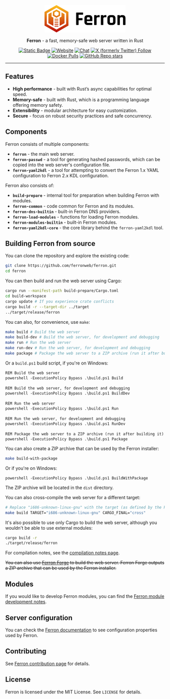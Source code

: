 <p align="center">
  <a href="https://v2.ferronweb.org" target="_blank">
    <picture>
      <source media="(prefers-color-scheme: dark)" srcset="wwwroot/img/logo-dark.png">
      <img alt="Ferron logo" src="wwwroot/img/logo.png" width="256">
    </picture>
  </a>
</p>
<p align="center">
  <b>Ferron</b> - a fast, memory-safe web server written in Rust
</p>
<p align="center">
  <a href="https://v2.ferronweb.org/docs" target="_blank"><img alt="Static Badge" src="https://img.shields.io/badge/Documentation-orange"></a>
  <a href="https://v2.ferronweb.org" target="_blank"><img alt="Website" src="https://img.shields.io/website?url=https%3A%2F%2Fv2.ferronweb.org"></a>
  <a href="https://matrix.to/#/#ferronweb:matrix.org" target="_blank"><img alt="Chat" src="https://img.shields.io/matrix/ferronweb%3Amatrix.org"></a>
  <a href="https://x.com/ferron_web" target="_blank"><img alt="X (formerly Twitter) Follow" src="https://img.shields.io/twitter/follow/ferron_web"></a>
  <a href="https://hub.docker.com/r/ferronserver/ferron" target="_blank"><img alt="Docker Pulls" src="https://img.shields.io/docker/pulls/ferronserver/ferron"></a>
  <a href="https://github.com/ferronweb/ferron" target="_blank"><img alt="GitHub Repo stars" src="https://img.shields.io/github/stars/ferronweb/ferron"></a>
</p>

* * *

## Features

- **High performance** - built with Rust’s async capabilities for optimal speed.
- **Memory-safe** - built with Rust, which is a programming language offering memory safety.
- **Extensibility** - modular architecture for easy customization.
- **Secure** - focus on robust security practices and safe concurrency.

## Components

Ferron consists of multiple components:

- **`ferron`** - the main web server.
- **`ferron-passwd`** - a tool for generating hashed passwords, which can be copied into the web server's configuration file.
- **`ferron-yaml2kdl`** - a tool for attempting to convert the Ferron 1.x YAML configuration to Ferron 2.x KDL configuration.

Ferron also consists of:

- **`build-prepare`** - internal tool for preparation when building Ferron with modules.
- **`ferron-common`** - code common for Ferron and its modules.
- **`ferron-dns-builtin`** - built-in Ferron DNS providers.
- **`ferron-load-modules`** - functions for loading Ferron modules.
- **`ferron-modules-builtin`** - built-in Ferron modules.
- **`ferron-yaml2kdl-core`** - the core library behind the `ferron-yaml2kdl` tool.

## Building Ferron from source

You can clone the repository and explore the existing code:

```sh
git clone https://github.com/ferronweb/ferron.git
cd ferron
```

You can then build and run the web server using Cargo:

```sh
cargo run --manifest-path build-prepare/Cargo.toml
cd build-workspace
cargo update # If you experience crate conflicts
cargo build -r --target-dir ../target
../target/release/ferron
```

You can also, for convenience, use `make`:

```sh
make build # Build the web server
make build-dev # Build the web server, for development and debugging
make run # Run the web server
make run-dev # Run the web server, for development and debugging
make package # Package the web server to a ZIP archive (run it after building it)
```

Or a `build.ps1` build script, if you're on Windows:
```batch
REM Build the web server
powershell -ExecutionPolicy Bypass .\build.ps1 Build

REM Build the web server, for development and debugging
powershell -ExecutionPolicy Bypass .\build.ps1 BuildDev

REM Run the web server
powershell -ExecutionPolicy Bypass .\build.ps1 Run

REM Run the web server, for development and debugging
powershell -ExecutionPolicy Bypass .\build.ps1 RunDev

REM Package the web server to a ZIP archive (run it after building it)
powershell -ExecutionPolicy Bypass .\build.ps1 Package
```

You can also create a ZIP archive that can be used by the Ferron installer:

```sh
make build-with-package
```

Or if you're on Windows:

```batch
powershell -ExecutionPolicy Bypass .\build.ps1 BuildWithPackage
```

The ZIP archive will be located in the `dist` directory.

You can also cross-compile the web server for a different target:

```sh
# Replace "i686-unknown-linux-gnu" with the target (as defined by the Rust target triple) you want to build for
make build TARGET="i686-unknown-linux-gnu" CARGO_FINAL="cross"
```

It's also possible to use only Cargo to build the web server, although you wouldn't be able to use external modules:
```sh
cargo build -r
./target/release/ferron
```

For compilation notes, see the [compilation notes page](./COMPILATION.md).

~~You can also use [Ferron Forge](https://github.com/ferronweb/ferron-forge) to build the web server. Ferron Forge outputs a ZIP archive that can be used by the Ferron installer.~~

## Modules

If you would like to develop Ferron modules, you can find the [Ferron module development notes](./MODULES.md).

## Server configuration

You can check the [Ferron documentation](https://v2.ferronweb.org/docs/configuration-kdl) to see configuration properties used by Ferron.

## Contributing

See [Ferron contribution page](https://v2.ferronweb.org/contribute) for details.

## License

Ferron is licensed under the MIT License. See `LICENSE` for details.

